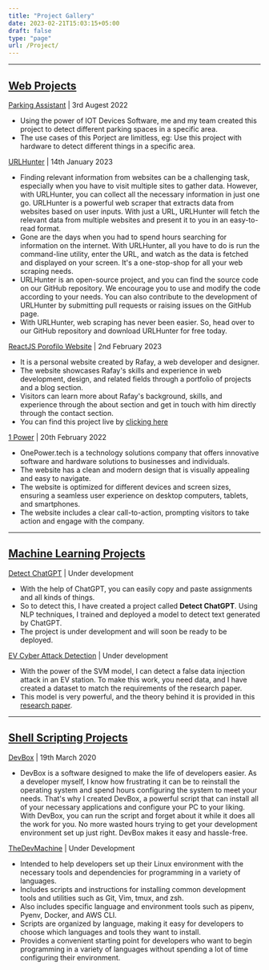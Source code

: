```yaml
---
title: "Project Gallery"
date: 2023-02-21T15:03:15+05:00
draft: false
type: "page"
url: /Project/
---
```


<link rel="stylesheet" href="/css/style.css">

-----

<h2 style="text-decoration-line: underline">Web Projects</h2>

[Parking Assistant](/Project/Parking-Assistant/) | 3rd Augest 2022
- Using the power of IOT Devices Software, me and my team created this project to detect different parking spaces in a specific area.
- The use cases of this Porject are limitless, eg: Use this project with hardware to detect different things in a specific area. 

[URLHunter](/Project/url-hunter/) | 14th January 2023
- Finding relevant information from websites can be a challenging task, especially when you have to visit multiple sites to gather data. However, with URLHunter, you can collect all the necessary information in just one go. URLHunter is a powerful web scraper that extracts data from websites based on user inputs. With just a URL, URLHunter will fetch the relevant data from multiple websites and present it to you in an easy-to-read format.
- Gone are the days when you had to spend hours searching for information on the internet. With URLHunter, all you have to do is run the command-line utility, enter the URL, and watch as the data is fetched and displayed on your screen. It's a one-stop-shop for all your web scraping needs.
- URLHunter is an open-source project, and you can find the source code on our GitHub repository. We encourage you to use and modify the code according to your needs. You can also contribute to the development of URLHunter by submitting pull requests or raising issues on the GitHub page.
- With URLHunter, web scraping has never been easier. So, head over to our GitHub repository and download URLHunter for free today.

[ReactJS Porofilo Website](/Project/portifilo/) | 2nd February 2023
- It is a personal website created by Rafay, a web developer and designer.
- The website showcases Rafay's skills and experience in web development, design, and related fields through a portfolio of projects and a blog section.
- Visitors can learn more about Rafay's background, skills, and experience through the about section and get in touch with him directly through the contact section.
- You can find this project live by [clicking here](https://rafay99.info)

[1 Power](/1-Power/) | 20th February 2022
- OnePower.tech is a technology solutions company that offers innovative software and hardware solutions to businesses and individuals.
- The website has a clean and modern design that is visually appealing and easy to navigate.
- The website is optimized for different devices and screen sizes, ensuring a seamless user experience on desktop computers, tablets, and smartphones.
- The website includes a clear call-to-action, prompting visitors to take action and engage with the company.

----

<h2 style="text-decoration-line: underline">Machine Learning Projects</h2>

[Detect ChatGPT]() | Under development
- With the help of ChatGPT, you can easily copy and paste assignments and all kinds of things.
- So to detect this, I have created a project called **Detect ChatGPT**. Using NLP techniques, I trained and deployed a model to detect text generated by ChatGPT.
- The project is under development and will soon be ready to be deployed.


[EV Cyber Attack Detection](/Project/ev-cyber-detection/) | Under development
- With the power of the SVM model, I can detect a false data injection attack in an EV station. To make this work, you need data, and I have created a dataset to match the requirements of the research paper.
- This model is very powerful, and the theory behind it is provided in this [research paper](https://github.com/rafay99-epic/Cyber-Attack-Detection/blob/main/Research%20Paper/Cyber-Attack_on_P2P_Energy_Transaction_Between_Connected_Electric_Vehicles_A_False_Data_Injection_Detection_Based_Machine_Learning_Model-1.pdf).

----

<h2 style="text-decoration-line: underline">Shell Scripting Projects</h2>

[DevBox](/Project/DevBox/) | 19th March 2020
- DevBox is a software designed to make the life of developers easier. As a developer myself, I know how frustrating it can be to reinstall the operating system and spend hours configuring the system to meet your needs. That's why I created DevBox, a powerful script that can install all of your necessary applications and configure your PC to your liking. With DevBox, you can run the script and forget about it while it does all the work for you. No more wasted hours trying to get your development environment set up just right. DevBox makes it easy and hassle-free.

[TheDevMachine]() | Under Development
- Intended to help developers set up their Linux environment with the necessary tools and dependencies for programming in a variety of languages.
- Includes scripts and instructions for installing common development tools and utilities such as Git, Vim, tmux, and zsh.
- Also includes specific language and environment tools such as pipenv, Pyenv, Docker, and AWS CLI.
- Scripts are organized by language, making it easy for developers to choose which languages and tools they want to install.
- Provides a convenient starting point for developers who want to begin programming in a variety of languages without spending a lot of time configuring their environment.

